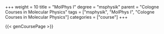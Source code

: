 +++
weight = 10
title = "MolPhys I"
degree = "msphysik"
parent = "Cologne Courses in Molecular Physics"
tags = ["msphysik", "MolPhys I", "Cologne Courses in Molecular Physics"]
categories = ["course"]
+++

{{< genCoursePage >}}
